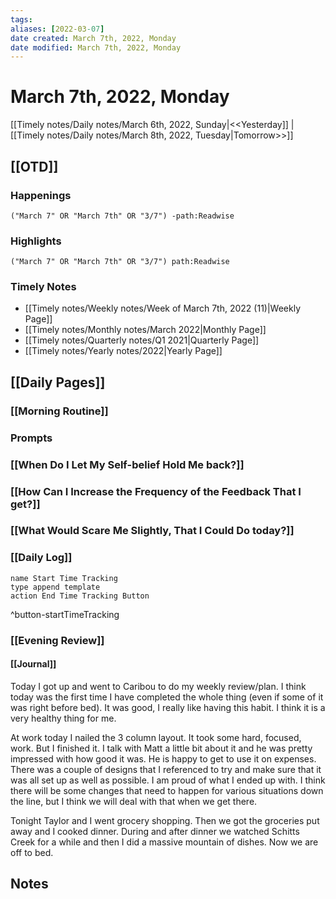 ```yaml
---
tags:
aliases: [2022-03-07]
date created: March 7th, 2022, Monday
date modified: March 7th, 2022, Monday
---
```


# March 7th, 2022, Monday

[[Timely notes/Daily notes/March 6th, 2022, Sunday|<<Yesterday]] | [[Timely notes/Daily notes/March 8th, 2022, Tuesday|Tomorrow>>]]

## [[OTD]]

### Happenings

```query
("March 7" OR "March 7th" OR "3/7") -path:Readwise
```

### Highlights

```query
("March 7" OR "March 7th" OR "3/7") path:Readwise
```

### Timely Notes

- [[Timely notes/Weekly notes/Week of March 7th, 2022 (11)|Weekly Page]]
- [[Timely notes/Monthly notes/March 2022|Monthly Page]]
- [[Timely notes/Quarterly notes/Q1 2021|Quarterly Page]]
- [[Timely notes/Yearly notes/2022|Yearly Page]]

## [[Daily Pages]]

### [[Morning Routine]]

### Prompts

### [[When Do I Let My Self-belief Hold Me back?]]

### [[How Can I Increase the Frequency of the Feedback That I get?]]

### [[What Would Scare Me Slightly, That I Could Do today?]]

### [[Daily Log]]

```button
name Start Time Tracking
type append template
action End Time Tracking Button
```
^button-startTimeTracking

### [[Evening Review]]

#### [[Journal]]

Today I got up and went to Caribou to do my weekly review/plan. I think today was the first time I have completed the whole thing (even if some of it was right before bed). It was good, I really like having this habit. I think it is a very healthy thing for me. 

At work today I nailed the 3 column layout. It took some hard, focused, work. But I finished it. I talk with Matt a little bit about it and he was pretty impressed with how good it was. He is happy to get to use it on expenses. There was a couple of designs that I referenced to try and make sure that it was all set up as well as possible. I am proud of what I ended up with. I think there will be some changes that need to happen for various situations down the line, but I think we will deal with that when we get there.

Tonight Taylor and I went grocery shopping. Then we got the groceries put away and I cooked dinner. During and after dinner we watched Schitts Creek for a while and then I did a massive mountain of dishes. Now we are off to bed.

## Notes
